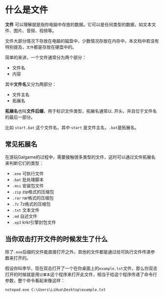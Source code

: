 # 什么是文件

**文件** 可以理解就是指你电脑中存放的数据。它可以是任何类型的数据，如文本文件、图片、音频、视频等。

文件大部分情况下存放在电脑的磁盘中，少数情况存放在内存中，本文档中若没有特别提及，`文件`都是存放在硬盘中的。

简单的来讲，一个文件通常分为两个部分：
- 文件名
- 内容


其中**文件名**又分为两部分：
- 文件主名
- 拓展名

**拓展名**也叫**文件后缀**，用于标识文件类型，拓展名通常以`.`开头，并且位于文件名的最后一部分。

比如 `start.bat` 这个文件名，其中 `start` 是文件主名，`.bat`是拓展名。


## 常见拓展名

在游玩Galgame的过程中，需要接触很多类型的文件，这时可以通过文件拓展名来判断它们的类型：

- `.exe`   可执行文件
- `.bat`   批处理脚本
- `.msi`   安装包文件
- `.zip`   zip格式的压缩包
- `.rar`   rar格式的压缩包
- `.7z`    7z格式的压缩包
- `.txt`   文本文件
- `.md`    自述文件
- `.xp3`   krkr引擎封包文件


## 当你双击打开文件的时候发生了什么

除了`.exe`后缀的文件能直接打开之外，其他的文件都是通过给可执行文件传递参数来打开的。

假设你叫李华，现在双击打开了一个在你桌面上的`example.txt`文件，那么你双击打开的时候就是用`记事本`这个程序来打开此文件，相当于给这个程序传递了命令行参数，整个命令看起来像这样：

```batch
notepad.exe C:\Users\LiHua\Desktop\example.txt
```
